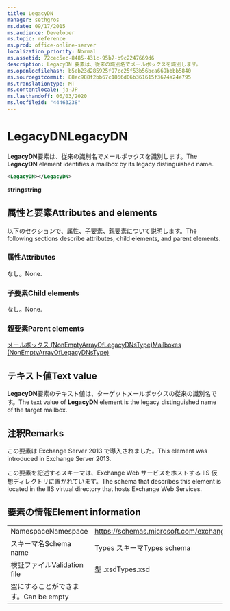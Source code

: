 ```yaml
---
title: LegacyDN
manager: sethgros
ms.date: 09/17/2015
ms.audience: Developer
ms.topic: reference
ms.prod: office-online-server
localization_priority: Normal
ms.assetid: 72cec5ec-8485-431c-95b7-b9c2247669d6
description: LegacyDN 要素は、従来の識別名でメールボックスを識別します。
ms.openlocfilehash: b5eb23d285925f97cc25f53b56bca669bbbb5840
ms.sourcegitcommit: 88ec988f2bb67c1866d06b361615f3674a24e795
ms.translationtype: MT
ms.contentlocale: ja-JP
ms.lasthandoff: 06/03/2020
ms.locfileid: "44463238"
---
```

# <a name="legacydn"></a><span data-ttu-id="75dc4-103">LegacyDN</span><span class="sxs-lookup"><span data-stu-id="75dc4-103">LegacyDN</span></span>

<span data-ttu-id="75dc4-104">**LegacyDN**要素は、従来の識別名でメールボックスを識別します。</span><span class="sxs-lookup"><span data-stu-id="75dc4-104">The **LegacyDN** element identifies a mailbox by its legacy distinguished name.</span></span> 
  
```XML
<LegacyDN></LegacyDN>
```

<span data-ttu-id="75dc4-105">**string**</span><span class="sxs-lookup"><span data-stu-id="75dc4-105">**string**</span></span>

## <a name="attributes-and-elements"></a><span data-ttu-id="75dc4-106">属性と要素</span><span class="sxs-lookup"><span data-stu-id="75dc4-106">Attributes and elements</span></span>

<span data-ttu-id="75dc4-107">以下のセクションで、属性、子要素、親要素について説明します。</span><span class="sxs-lookup"><span data-stu-id="75dc4-107">The following sections describe attributes, child elements, and parent elements.</span></span>
  
### <a name="attributes"></a><span data-ttu-id="75dc4-108">属性</span><span class="sxs-lookup"><span data-stu-id="75dc4-108">Attributes</span></span>

<span data-ttu-id="75dc4-109">なし。</span><span class="sxs-lookup"><span data-stu-id="75dc4-109">None.</span></span>
  
### <a name="child-elements"></a><span data-ttu-id="75dc4-110">子要素</span><span class="sxs-lookup"><span data-stu-id="75dc4-110">Child elements</span></span>

<span data-ttu-id="75dc4-111">なし。</span><span class="sxs-lookup"><span data-stu-id="75dc4-111">None.</span></span>
  
### <a name="parent-elements"></a><span data-ttu-id="75dc4-112">親要素</span><span class="sxs-lookup"><span data-stu-id="75dc4-112">Parent elements</span></span>

[<span data-ttu-id="75dc4-113">メールボックス (NonEmptyArrayOfLegacyDNsType)</span><span class="sxs-lookup"><span data-stu-id="75dc4-113">Mailboxes (NonEmptyArrayOfLegacyDNsType)</span></span>](mailboxes-nonemptyarrayoflegacydnstype.md)
  
## <a name="text-value"></a><span data-ttu-id="75dc4-114">テキスト値</span><span class="sxs-lookup"><span data-stu-id="75dc4-114">Text value</span></span>

<span data-ttu-id="75dc4-115">**LegacyDN**要素のテキスト値は、ターゲットメールボックスの従来の識別名です。</span><span class="sxs-lookup"><span data-stu-id="75dc4-115">The text value of **LegacyDN** element is the legacy distinguished name of the target mailbox.</span></span> 
  
## <a name="remarks"></a><span data-ttu-id="75dc4-116">注釈</span><span class="sxs-lookup"><span data-stu-id="75dc4-116">Remarks</span></span>

<span data-ttu-id="75dc4-117">この要素は Exchange Server 2013 で導入されました。</span><span class="sxs-lookup"><span data-stu-id="75dc4-117">This element was introduced in Exchange Server 2013.</span></span>
  
<span data-ttu-id="75dc4-118">この要素を記述するスキーマは、Exchange Web サービスをホストする IIS 仮想ディレクトリに置かれています。</span><span class="sxs-lookup"><span data-stu-id="75dc4-118">The schema that describes this element is located in the IIS virtual directory that hosts Exchange Web Services.</span></span>
  
## <a name="element-information"></a><span data-ttu-id="75dc4-119">要素の情報</span><span class="sxs-lookup"><span data-stu-id="75dc4-119">Element information</span></span>

|||
|:-----|:-----|
|<span data-ttu-id="75dc4-120">Namespace</span><span class="sxs-lookup"><span data-stu-id="75dc4-120">Namespace</span></span>  <br/> |https://schemas.microsoft.com/exchange/services/2006/types  <br/> |
|<span data-ttu-id="75dc4-121">スキーマ名</span><span class="sxs-lookup"><span data-stu-id="75dc4-121">Schema name</span></span>  <br/> |<span data-ttu-id="75dc4-122">Types スキーマ</span><span class="sxs-lookup"><span data-stu-id="75dc4-122">Types schema</span></span>  <br/> |
|<span data-ttu-id="75dc4-123">検証ファイル</span><span class="sxs-lookup"><span data-stu-id="75dc4-123">Validation file</span></span>  <br/> |<span data-ttu-id="75dc4-124">型 .xsd</span><span class="sxs-lookup"><span data-stu-id="75dc4-124">Types.xsd</span></span>  <br/> |
|<span data-ttu-id="75dc4-125">空にすることができます。</span><span class="sxs-lookup"><span data-stu-id="75dc4-125">Can be empty</span></span>  <br/> ||
   

